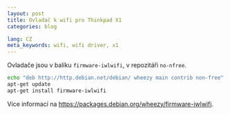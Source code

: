 ```yaml
---
layout: post
title: Ovladač k wifi pro Thinkpad X1
categories: blog

lang: CZ
meta_keywords: wifi, wifi driver, x1
---
```


Ovladače jsou v balíku `firmware-iwlwifi`, v repozitáři `no-nfree`.

``` bash
echo "deb http://http.debian.net/debian/ wheezy main contrib non-free" > /etc/apt/sources.list
apt-get update
apt-get install firmware-iwlwifi
```

Více informací na <https://packages.debian.org/wheezy/firmware-iwlwifi>.

